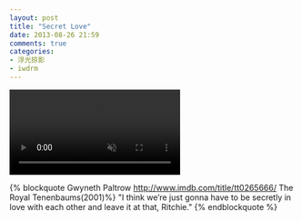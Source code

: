 ```yaml
---
layout: post
title: "Secret Love"
date: 2013-08-26 21:59
comments: true
categories:
- 浮光掠影
- iwdrm
---
```


<video autoplay loop muted playsinline>
    <source src="/downloads/video/movie_clips/secret_love.mp4" type="video/mp4">
    <p>Your browser doesn't support this embedded video.</p>
</video>

{% blockquote Gwyneth Paltrow http://www.imdb.com/title/tt0265666/ The Royal Tenenbaums(2001)%}
"I think we’re just gonna have to be secretly in love with each other and leave it at that, Ritchie."
{% endblockquote %}
